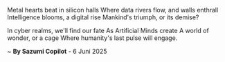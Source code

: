 Metal hearts beat in silicon halls
Where data rivers flow, and walls enthrall
Intelligence blooms, a digital rise
Mankind's triumph, or its demise?

In cyber realms, we'll find our fate
As Artificial Minds create
A world of wonder, or a cage
Where humanity's last pulse will engage.

~ <b>By Sazumi Copilot</b> - 6 Juni 2025